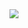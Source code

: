 <img align="center" src="https://uolinnovationolympiad.com/wp-content/uploads/2022/10/web_maintanence-1.gif">

<!--
**J3R5/J3R5** is a ✨ _special_ ✨ repository because its `README.md` (this file) appears on your GitHub profile.

Here are some ideas to get you started:
👋 
- 🔭 I’m currently working on ...
- 🌱 I’m currently learning ...
- 👯 I’m looking to collaborate on ...
- 🤔 I’m looking for help with ...
- 💬 Ask me about ...
- 📫 How to reach me: ...
- 😄 Pronouns: ...
- ⚡ Fun fact: ...
-->
